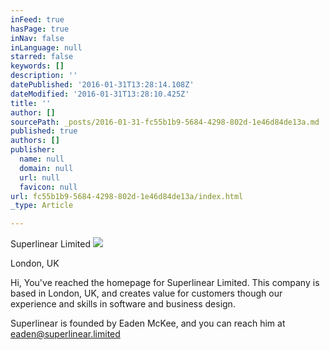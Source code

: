 ```yaml
---
inFeed: true
hasPage: true
inNav: false
inLanguage: null
starred: false
keywords: []
description: ''
datePublished: '2016-01-31T13:28:14.108Z'
dateModified: '2016-01-31T13:28:10.425Z'
title: ''
author: []
sourcePath: _posts/2016-01-31-fc55b1b9-5684-4298-802d-1e46d84de13a.md
published: true
authors: []
publisher:
  name: null
  domain: null
  url: null
  favicon: null
url: fc55b1b9-5684-4298-802d-1e46d84de13a/index.html
_type: Article

---
```

Superlinear Limited
![](https://the-grid-user-content.s3-us-west-2.amazonaws.com/ef9c01b6-5e1e-402f-a92b-28bc39a9fde1.png)

London, UK

Hi, You've reached the homepage for Superlinear Limited. This company is based in London, UK, and creates value for customers though our experience and skills in software and business design.

Superlinear is founded by Eaden McKee, and you can reach him at  [eaden@superlinear.limited][0]

[0]: mailto:eaden@superlinear.limited